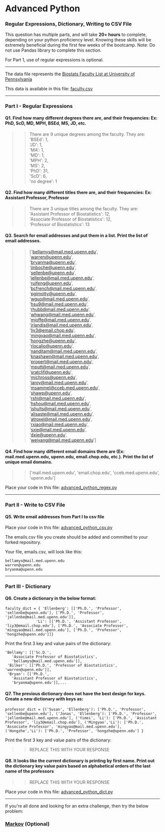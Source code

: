 # Advanced Python    

### Regular Expressions, Dictionary, Writing to CSV File  

This question has multiple parts, and will take **20+ hours** to complete, depending on your python proficiency level.  Knowing these skills will be extremely beneficial during the first few weeks of the bootcamp.  Note:  Do not use Pandas library to complete this section.  

For Part 1, use of regular expressions is optional.  

---

The data file represents the [Biostats Faculty List at University of Pennsylvania](http://www.med.upenn.edu/cceb/biostat/faculty.shtml)

This data is available in this file:  [faculty.csv](python/faculty.csv)

--- 

### Part I - Regular Expressions  


#### Q1. Find how many different degrees there are, and their frequencies: Ex:  PhD, ScD, MD, MPH, BSEd, MS, JD, etc.

>> There are 9 unique degrees among the faculty. They are:  
'BSEd': 1,  
'JD': 1,  
'MA': 1,  
'MD': 1,  
'MPH': 2,  
'MS': 2,  
'PhD': 31,  
'ScD': 6,  
'no degree': 1  


#### Q2. Find how many different titles there are, and their frequencies:  Ex:  Assistant Professor, Professor

>> There are 3 unique titles among the faculty. They are:  
'Assistant Professor of Biostatistics': 12,  
'Associate Professor of Biostatistics': 12,  
'Professor of Biostatistics': 13  


#### Q3. Search for email addresses and put them in a list.  Print the list of email addresses.

>> ['bellamys@mail.med.upenn.edu',  
 'warren@upenn.edu',  
 'bryanma@upenn.edu',  
 'jinboche@upenn.edu',  
 'sellenbe@upenn.edu',  
 'jellenbe@mail.med.upenn.edu',  
 'ruifeng@upenn.edu',  
 'bcfrench@mail.med.upenn.edu',  
 'pgimotty@upenn.edu',  
 'wguo@mail.med.upenn.edu',  
 'hsu9@mail.med.upenn.edu',  
 'rhubb@mail.med.upenn.edu',  
 'whwang@mail.med.upenn.edu',  
 'mjoffe@mail.med.upenn.edu',  
 'jrlandis@mail.med.upenn.edu',  
 'liy3@email.chop.edu',  
 'mingyao@mail.med.upenn.edu',  
 'hongzhe@upenn.edu',  
 'rlocalio@upenn.edu',  
 'nanditam@mail.med.upenn.edu',  
 'knashawn@mail.med.upenn.edu',  
 'propert@mail.med.upenn.edu',  
 'mputt@mail.med.upenn.edu',  
 'sratclif@upenn.edu',  
 'michross@upenn.edu',  
 'jaroy@mail.med.upenn.edu',  
 'msammel@cceb.med.upenn.edu',  
 'shawp@upenn.edu',  
 'rshi@mail.med.upenn.edu',  
 'hshou@mail.med.upenn.edu',  
 'jshults@mail.med.upenn.edu',  
 'alisaste@mail.med.upenn.edu',  
 'atroxel@mail.med.upenn.edu',  
 'rxiao@mail.med.upenn.edu',  
 'sxie@mail.med.upenn.edu',  
 'dxie@upenn.edu',  
 'weiyang@mail.med.upenn.edu']  


#### Q4. Find how many different email domains there are (Ex:  mail.med.upenn.edu, upenn.edu, email.chop.edu, etc.).  Print the list of unique email domains.

>> ['mail.med.upenn.edu', 'email.chop.edu', 'cceb.med.upenn.edu', 'upenn.edu']

Place your code in this file: [advanced_python_regex.py](python/advanced_python_regex.py)

---

### Part II - Write to CSV File

#### Q5.  Write email addresses from Part I to csv file

Place your code in this file: [advanced_python_csv.py](python/advanced_python_csv.py)

The emails.csv file you create should be added and committed to your forked repository.

Your file, emails.csv, will look like this:
```
bellamys@mail.med.upenn.edu
warren@upenn.edu
bryanma@upenn.edu
```

---

### Part III - Dictionary

#### Q6.  Create a dictionary in the below format:
```
faculty_dict = { 'Ellenberg': [['Ph.D.', 'Professor', 'sellenbe@upenn.edu'], ['Ph.D.', 'Professor', 'jellenbe@mail.med.upenn.edu']],
              'Li': [['Ph.D.', 'Assistant Professor', 'liy3@email.chop.edu'], ['Ph.D.', 'Associate Professor', 'mingyao@mail.med.upenn.edu'], ['Ph.D.', 'Professor', 'hongzhe@upenn.edu']]}
```
Print the first 3 key and value pairs of the dictionary:

```
'Bellamy': [['Sc.D.',
   'Associate Professor of Biostatistics',
   'bellamys@mail.med.upenn.edu']],
 'Bilker': [['Ph.D.', 'Professor of Biostatistics', 'warren@upenn.edu']],
 'Bryan': [['Ph.D.',
   'Assistant Professor of Biostatistics',
   'bryanma@upenn.edu']],...
```

#### Q7.  The previous dictionary does not have the best design for keys.  Create a new dictionary with keys as:

```
professor_dict = {('Susan', 'Ellenberg'): ['Ph.D.', 'Professor', 'sellenbe@upenn.edu'], ('Jonas', 'Ellenberg'): ['Ph.D.', 'Professor', 'jellenbe@mail.med.upenn.edu'], ('Yimei', 'Li'): ['Ph.D.', 'Assistant Professor', 'liy3@email.chop.edu'], ('Mingyao','Li'): ['Ph.D.', 'Associate Professor', 'mingyao@mail.med.upenn.edu'], ('Hongzhe','Li'): ['Ph.D.', 'Professor', 'hongzhe@upenn.edu'] }
```

Print the first 3 key and value pairs of the dictionary:

>> REPLACE THIS WITH YOUR RESPONSE

#### Q8.  It looks like the current dictionary is printing by first name.  Print out the dictionary key value pairs based on alphabetical orders of the last name of the professors

>> REPLACE THIS WITH YOUR RESPONSE

Place your code in this file: [advanced_python_dict.py](python/advanced_python_dict.py)

--- 

If you're all done and looking for an extra challenge, then try the below problem:  

### [Markov](python/markov.py) (Optional)

